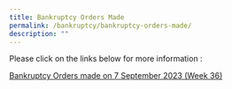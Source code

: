 ```yaml
---
title: Bankruptcy Orders Made
permalink: /bankruptcy/bankruptcy-orders-made/
description: ""
---
```

Please click on the links below for more information&nbsp;:<br>

[Bankruptcy Orders made on 7 September 2023 (Week 36)](/files/(150923)bankruptcyordersmadeweek36.pdf)<br>